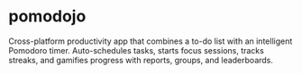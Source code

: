 # pomodojo
Cross-platform productivity app that combines a to-do list with an intelligent Pomodoro timer. Auto-schedules tasks, starts focus sessions, tracks streaks, and gamifies progress with reports, groups, and leaderboards.
